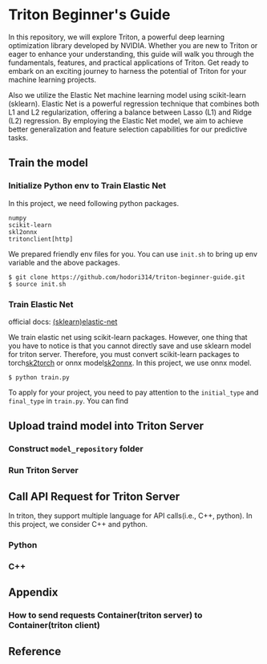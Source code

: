 # Triton Beginner's Guide
In this repository, we will explore Triton, a powerful deep learning optimization library developed by NVIDIA. 
Whether you are new to Triton or eager to enhance your understanding, this guide will walk you through the fundamentals, features, and practical applications of Triton. 
Get ready to embark on an exciting journey to harness the potential of Triton for your machine learning projects.  

Also we utilize the Elastic Net machine learning model using scikit-learn (sklearn). 
Elastic Net is a powerful regression technique that combines both L1 and L2 regularization, offering a balance between Lasso (L1) and Ridge (L2) regression. 
By employing the Elastic Net model, we aim to achieve better generalization and feature selection capabilities for our predictive tasks.

## Train the model
### Initialize Python env to Train Elastic Net
In this project, we need following python packages.
```
numpy
scikit-learn 
skl2onnx
tritonclient[http]
```

We prepared friendly env files for you. You can use `init.sh` to bring up env variable and the above packages.
```
$ git clone https://github.com/hodori314/triton-beginner-guide.git
$ source init.sh
```

### Train Elastic Net
official docs: [(sklearn)elastic-net](https://scikit-learn.org/stable/modules/generated/sklearn.linear_model.ElasticNet.html)

We train elastic net using scikit-learn packages. However, one thing that you have to notice is that you cannot directly save and use sklearn model for triton server.
Therefore, you must convert scikit-learn packages to torch[sk2torch](https://github.com/unixpickle/sk2torch/) or onnx model[sk2onnx](https://github.com/onnx/sklearn-onnx).
In this project, we use onnx model.

```
$ python train.py
```

To apply for your project, you need to pay attention to the `initial_type` and `final_type` in `train.py`.
You can find 

## Upload traind model into Triton Server

### Construct `model_repository` folder

### Run Triton Server

## Call API Request for Triton Server
In triton, they support multiple language for API calls(i.e., C++, python). In this project, we consider C++ and python.

### Python

### C++

## Appendix
### How to send requests Container(triton server) to Container(triton client)

## Reference